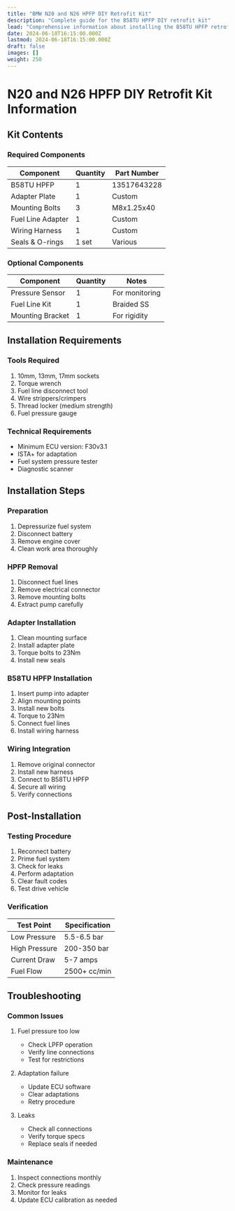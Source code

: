 ```yaml
---
title: "BMW N20 and N26 HPFP DIY Retrofit Kit"
description: "Complete guide for the B58TU HPFP DIY retrofit kit"
lead: "Comprehensive information about installing the B58TU HPFP retrofit kit"
date: 2024-06-18T16:15:00.000Z
lastmod: 2024-06-18T16:15:00.000Z
draft: false
images: []
weight: 250
---
```


# N20 and N26 HPFP DIY Retrofit Kit Information

## Kit Contents

### Required Components
| Component | Quantity | Part Number |
|-----------|----------|-------------|
| B58TU HPFP | 1 | 13517643228 |
| Adapter Plate | 1 | Custom |
| Mounting Bolts | 3 | M8x1.25x40 |
| Fuel Line Adapter | 1 | Custom |
| Wiring Harness | 1 | Custom |
| Seals & O-rings | 1 set | Various |

### Optional Components
| Component | Quantity | Notes |
|-----------|----------|--------|
| Pressure Sensor | 1 | For monitoring |
| Fuel Line Kit | 1 | Braided SS |
| Mounting Bracket | 1 | For rigidity |

## Installation Requirements

### Tools Required
1. 10mm, 13mm, 17mm sockets
2. Torque wrench
3. Fuel line disconnect tool
4. Wire strippers/crimpers
5. Thread locker (medium strength)
6. Fuel pressure gauge

### Technical Requirements
- Minimum ECU version: F30v3.1
- ISTA+ for adaptation
- Fuel system pressure tester
- Diagnostic scanner

## Installation Steps

### Preparation
1. Depressurize fuel system
2. Disconnect battery
3. Remove engine cover
4. Clean work area thoroughly

### HPFP Removal
1. Disconnect fuel lines
2. Remove electrical connector
3. Remove mounting bolts
4. Extract pump carefully

### Adapter Installation
1. Clean mounting surface
2. Install adapter plate
3. Torque bolts to 23Nm
4. Install new seals

### B58TU HPFP Installation
1. Insert pump into adapter
2. Align mounting points
3. Install new bolts
4. Torque to 23Nm
5. Connect fuel lines
6. Install wiring harness

### Wiring Integration
1. Remove original connector
2. Install new harness
3. Connect to B58TU HPFP
4. Secure all wiring
5. Verify connections

## Post-Installation

### Testing Procedure
1. Reconnect battery
2. Prime fuel system
3. Check for leaks
4. Perform adaptation
5. Clear fault codes
6. Test drive vehicle

### Verification
| Test Point | Specification |
|------------|---------------|
| Low Pressure | 5.5-6.5 bar |
| High Pressure | 200-350 bar |
| Current Draw | 5-7 amps |
| Fuel Flow | 2500+ cc/min |

## Troubleshooting

### Common Issues
1. Fuel pressure too low
   - Check LPFP operation
   - Verify line connections
   - Test for restrictions

2. Adaptation failure
   - Update ECU software
   - Clear adaptations
   - Retry procedure

3. Leaks
   - Check all connections
   - Verify torque specs
   - Replace seals if needed

### Maintenance
1. Inspect connections monthly
2. Check pressure readings
3. Monitor for leaks
4. Update ECU calibration as needed 